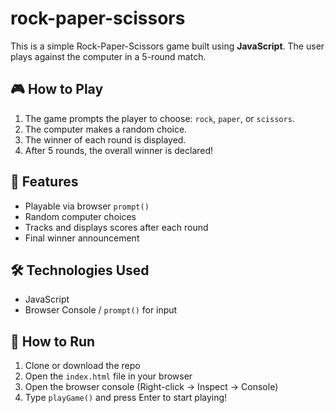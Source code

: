 # rock-paper-scissors

This is a simple Rock-Paper-Scissors game built using **JavaScript**. The user plays against the computer in a 5-round match.

## 🎮 How to Play

1. The game prompts the player to choose: `rock`, `paper`, or `scissors`.
2. The computer makes a random choice.
3. The winner of each round is displayed.
4. After 5 rounds, the overall winner is declared!

## 📂 Features

- Playable via browser `prompt()`
- Random computer choices
- Tracks and displays scores after each round
- Final winner announcement

## 🛠 Technologies Used

- JavaScript 
- Browser Console / `prompt()` for input

## 🚀 How to Run

1. Clone or download the repo
2. Open the `index.html` file in your browser
3. Open the browser console (Right-click → Inspect → Console)
4. Type `playGame()` and press Enter to start playing!



